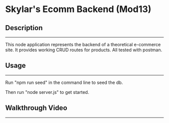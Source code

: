 # Skylar's Ecomm Backend (Mod13)

## Description
---
This node application represents the backend of a theoretical e-commerce site. It provides working CRUD routes for products. All tested with postman.

## Usage
---
Run "npm run seed" in the command line to seed the db.

Then run "node server.js" to get started.

## Walkthrough Video
---
